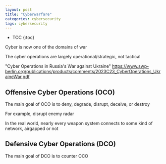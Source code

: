 ```yaml
---
layout: post
title: "Cyberwarfare"
categories: cybersecurity
tags: cybersecurity
---
```


* TOC
{:toc}

Cyber is now one of the domains of war

The cyber operations are largely operational/strategic, not tactical



"Cyber Operations in Russia's War against Ukraine"
https://www.swp-berlin.org/publications/products/comments/2023C23_CyberOperations_UkraineWar.pdf



## Offensive Cyber Operations (OCO)

The main goal of OCO is to deny, degrade, disrupt, deceive, or destroy 

For example, disrupt enemy radar

In the real world, nearly every weapon system connects to some kind of network, airgapped or not



## Defensive Cyber Operations (DCO)

The main goal of DCO is to counter OCO


